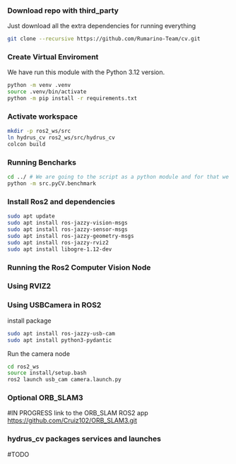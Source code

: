 
### Download repo with third_party
Just download all the extra dependencies for running everything
```bash
git clone --recursive https://github.com/Rumarino-Team/cv.git
```
### Create Virtual Enviroment
 We have run this module with the Python 3.12 version.
```bash
python -m venv .venv
source .venv/bin/activate
python -m pip install -r requirements.txt 
```

### Activate workspace
```bash
mkdir -p ros2_ws/src
ln hydrus_cv ros2_ws/src/hydrus_cv
colcon build
```

### Running Bencharks
```bash
cd ../ # We are going to the script as a python module and for that we need to outside
python -m src.pyCV.benchmark
```

### Install Ros2 and dependencies
```bash
sudo apt update
sudo apt install ros-jazzy-vision-msgs
sudo apt install ros-jazzy-sensor-msgs
sudo apt install ros-jazzy-geometry-msgs
sudo apt install ros-jazzy-rviz2
sudo apt install libogre-1.12-dev

```
### Running  the Ros2 Computer Vision Node

### Using RVIZ2

### Using USBCamera in ROS2
install package
```bash
sudo apt install ros-jazzy-usb-cam
sudo apt install python3-pydantic
```
Run the camera node
```bash
cd ros2_ws
source install/setup.bash
ros2 launch usb_cam camera.launch.py

``` 

### Optional ORB_SLAM3
#IN PROGRESS
link to the ORB_SLAM ROS2 app
https://github.com/Cruiz102/ORB_SLAM3.git

### hydrus_cv packages services and launches

#TODO



 



